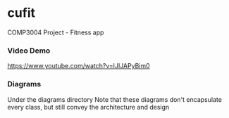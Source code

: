 # cufit
COMP3004 Project - Fitness app


### Video Demo
https://www.youtube.com/watch?v=lJIJAPyBim0


### Diagrams
Under the diagrams directory
Note that these diagrams don't encapsulate every class, but still convey the architecture and design
